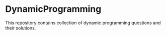 # DynamicProgramming
This repository contains collection of dynamic programming questions and their solutions.
